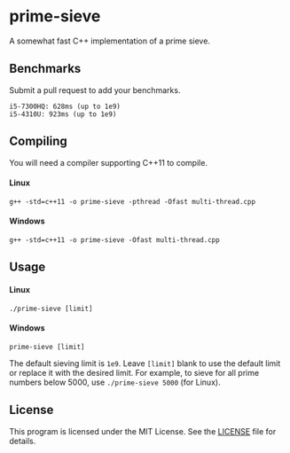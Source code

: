 # prime-sieve
A somewhat fast C++ implementation of a prime sieve.

## Benchmarks
Submit a pull request to add your benchmarks.

```
i5-7300HQ: 628ms (up to 1e9)
i5-4310U: 923ms (up to 1e9)
```

## Compiling
You will need a compiler supporting C++11 to compile.
#### Linux
```
g++ -std=c++11 -o prime-sieve -pthread -Ofast multi-thread.cpp
```
#### Windows
```
g++ -std=c++11 -o prime-sieve -Ofast multi-thread.cpp
```

## Usage
#### Linux
```
./prime-sieve [limit]
```
#### Windows
```
prime-sieve [limit]
```
The default sieving limit is `1e9`. Leave `[limit]` blank to use the default limit or replace it with the desired limit.
For example, to sieve for all prime numbers below 5000, use `./prime-sieve 5000` (for Linux).

## License
This program is licensed under the MIT License. See the [LICENSE](LICENSE) file for details.
